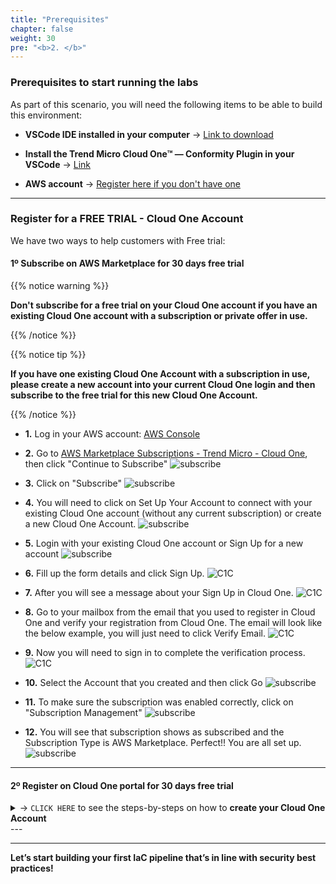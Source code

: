 ```yaml
---
title: "Prerequisites"
chapter: false
weight: 30
pre: "<b>2. </b>"
---
```


### Prerequisites to start running the labs
As part of this scenario, you will need the following items to be able to build this environment:

- **VSCode IDE installed in your computer** -> [Link to download](https://code.visualstudio.com/download)

- **Install the Trend Micro Cloud One™ — Conformity Plugin in your VSCode** -> [Link](https://marketplace.visualstudio.com/items?itemName=raphaelbottino.cc-template-scanner)

- **AWS account** -> [Register here if you don't have one](https://portal.aws.amazon.com/billing/signup#/start)

---

### Register for a FREE TRIAL - Cloud One Account

We have two ways to help customers with Free trial:

#### 1º Subscribe on AWS Marketplace for 30 days free trial 

{{% notice warning %}}
<p style='text-align: left;'>
<b>Don't subscribe for a free trial on your Cloud One account if you have an existing Cloud One account with a subscription or private offer in use.</b>
</p>
{{% /notice %}}

{{% notice tip %}}
<p style='text-align: left;'>
<b>If you have one existing Cloud One Account with a subscription in use, please create a new account into your current Cloud One login and then subscribe to the free trial for this new Cloud One Account.</b>
</p>
{{% /notice %}}


- **1.** Log in your AWS account: [AWS Console](https://console.aws.amazon.com/)

- **2.** Go to [AWS Marketplace Subscriptions - Trend Micro - Cloud One](https://aws.amazon.com/marketplace/pp/prodview-g232pyu6l55l4?trk=el_a134p000003yrYeAAI&trkCampaign=AWSMP_pdp_dev_x_dg&sc_channel=el&sc_campaign=el_awsmp_mult&sc_outcome=Marketplace), then click "Continue to Subscribe"
![subscribe](/images/subscribe1.png)

- **3.** Click on "Subscribe"
![subscribe](/images/subscribe2.png)

- **4.** You will need to click on Set Up Your Account to connect with your existing Cloud One account (without any current subscription) or create a new Cloud One Account.
![subscribe](/images/subscribe3.png)

- **5.** Login with your existing Cloud One account or Sign Up for a new account
![subscribe](/images/subscribe4.png)

- **6.** Fill up the form details and click Sign Up.
![C1C](/images/c1c_1.png)

- **7.** After you will see a message about your Sign Up in Cloud One.
![C1C](/images/c1c_2.png)

- **8.** Go to your mailbox from the email that you used to register in Cloud One and verify your registration from Cloud One. The email will look like the below example, you will just need to click Verify Email.
![C1C](/images/c1c_3.png)

- **9.** Now you will need to sign in to complete the verification process. 
![C1C](/images/c1c_4.png)

- **10.** Select the Account that you created and then click Go
![subscribe](/images/subscribe6.png)

- **11.** To make sure the subscription was enabled correctly, click on "Subscription Management"
![subscribe](/images/subscribe7.png)

- **12.** You will see that subscription shows as subscribed and the Subscription Type is AWS Marketplace. Perfect!! You are all set up.
![subscribe](/images/subscribe8.png)

---

#### 2º Register on Cloud One portal for 30 days free trial

<details>
  <summary> -> <code>CLICK HERE</code> to see the steps-by-steps on how to <strong>create your Cloud One Account</strong> </summary>


**1.** Go to [Register for a free trial](https://www.trendmicro.com/en_us/business/campaigns/cloud-one-trial.html?utm_campaign=RGEV2022_Cloud-One_SMKT&utm_medium=Webinar&utm_source=Immersion-Day_Conformity_PR&utm_content=Cloud-One-Trial), and click on the button **Start your free trial**


![C1C](/images/freetrial1.PNG)

**2.** Fill-up the form details and click Sign Up.

![C1C](/images/freetrial2.PNG)
**4.** After that you will see a message about your Sign Up in Cloud One.

![C1C](/images/c1c_2.png)

**4.** Go to your mailbox from the email that you used to register in Cloud One and verify your registration from Cloud One. The email will look like the below example, you will just need to click Verify Email.

![C1C](/images/c1c_3.png)

**5.** Now you will need to sign in to complete the verification process. 

![C1C](/images/c1c_4.png)

**6.** You will need to create an Account Alias, in our case I'm using <code>Modernization_Workshop</code>,  after choose which region you would like to hosted your data from Cloud One, then click Continue.

![C1C](/images/c1c_5.png)

**7.** Choose the account that you just create and then click Go.

![C1C](/images/c1c_6.png)

**8.** Now you are log in Trend Micro Cloud One Platform 

![C1C](/images/c1c_7.png)

</details>
---

----

**Let’s start building your first IaC pipeline that’s in line with security best practices!**
